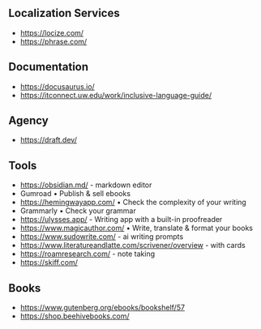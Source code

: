 ## Localization Services

- https://locize.com/
- https://phrase.com/

## Documentation

- https://docusaurus.io/
- https://itconnect.uw.edu/work/inclusive-language-guide/

## Agency

- https://draft.dev/

## Tools

- https://obsidian.md/ - markdown editor
- Gumroad • Publish & sell ebooks
- https://hemingwayapp.com/ • Check the complexity of your writing
- Grammarly • Check your grammar
- https://ulysses.app/ - Writing app with a built-in proofreader
- https://www.magicauthor.com/ • Write, translate & format your books
- https://www.sudowrite.com/ - ai writing prompts
- https://www.literatureandlatte.com/scrivener/overview - with cards
- https://roamresearch.com/ - note taking
- https://skiff.com/


## Books
- https://www.gutenberg.org/ebooks/bookshelf/57
- https://shop.beehivebooks.com/